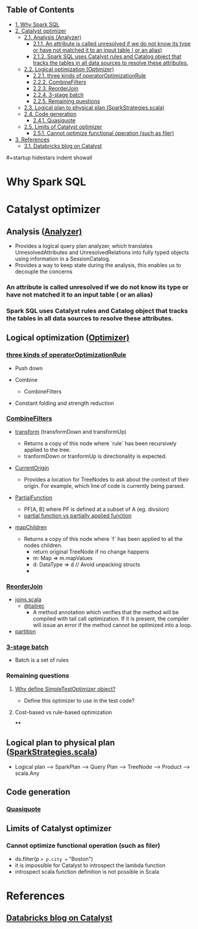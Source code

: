 <div id="table-of-contents">
<h2>Table of Contents</h2>
<div id="text-table-of-contents">
<ul>
<li><a href="#sec-1">1. Why Spark SQL</a></li>
<li><a href="#sec-2">2. Catalyst optimizer</a>
<ul>
<li><a href="#sec-2-1">2.1. Analysis (Analyzer)</a>
<ul>
<li><a href="#sec-2-1-1">2.1.1. An attribute is called unresolved if we do not know its type or have not matched it to an input table ( or an alias)</a></li>
<li><a href="#sec-2-1-2">2.1.2. Spark SQL uses Catalyst rules and Catalog object that tracks the tables in all data sources to resolve these attributes.</a></li>
</ul>
</li>
<li><a href="#sec-2-2">2.2. Logical optimization (Optimizer)</a>
<ul>
<li><a href="#sec-2-2-1">2.2.1. three kinds of operatorOptimizationRule</a></li>
<li><a href="#sec-2-2-2">2.2.2. CombineFilters</a></li>
<li><a href="#sec-2-2-3">2.2.3. ReorderJoin</a></li>
<li><a href="#sec-2-2-4">2.2.4. 3-stage batch</a></li>
<li><a href="#sec-2-2-5">2.2.5. Remaining questions</a></li>
</ul>
</li>
<li><a href="#sec-2-3">2.3. Logical plan to physical plan (SparkStrategies.scala)</a></li>
<li><a href="#sec-2-4">2.4. Code generation</a>
<ul>
<li><a href="#sec-2-4-1">2.4.1. Quasiquote</a></li>
</ul>
</li>
<li><a href="#sec-2-5">2.5. Limits of Catalyst optimizer</a>
<ul>
<li><a href="#sec-2-5-1">2.5.1. Cannot optimize functional operation (such as filer)</a></li>
</ul>
</li>
</ul>
</li>
<li><a href="#sec-3">3. References</a>
<ul>
<li><a href="#sec-3-1">3.1. Databricks blog on Catalyst</a></li>
</ul>
</li>
</ul>
</div>
</div>

\#+startup hidestars indent showall

# Why Spark SQL<a id="sec-1" name="sec-1"></a>

# Catalyst optimizer<a id="sec-2" name="sec-2"></a>



## Analysis ([Analyzer)](file:///home/simon/Dropbox/git/spark/sql/catalyst/src/main/scala/org/apache/spark/sql/catalyst/analysis/Analyzer.scala)<a id="sec-2-1" name="sec-2-1"></a>


-   Provides a logical query plan analyzer, which translates UnresolvedAttributes and UnresolvedRelations into fully typed objects using information in a SessionCatalog.
-   Provides a way to keep state during the analysis, this enables us to decouple the concerns

### An attribute is called unresolved if we do not know its type or have not matched it to an input table ( or an alias)<a id="sec-2-1-1" name="sec-2-1-1"></a>

### Spark SQL uses Catalyst rules and Catalog object that tracks the tables in all data sources to resolve these attributes.<a id="sec-2-1-2" name="sec-2-1-2"></a>

## Logical optimization ([Optimizer)](file:///home/simon/Dropbox/git/spark/sql/catalyst/src/main/scala/org/apache/spark/sql/catalyst/optimizer/Optimizer.scala)<a id="sec-2-2" name="sec-2-2"></a>



### [three kinds of operatorOptimizationRule](file:///home/simon/Dropbox/git/spark/sql/catalyst/src/main/scala/org/apache/spark/sql/catalyst/optimizer/Optimizer.scala)<a id="sec-2-2-1" name="sec-2-2-1"></a>


-   Push down

-   Combine
    -   CombineFilters

-   Constant folding and strength reduction

### [CombineFilters](file:///home/simon/Dropbox/git/spark/sql/catalyst/src/main/scala/org/apache/spark/sql/catalyst/optimizer/Optimizer.scala)<a id="sec-2-2-2" name="sec-2-2-2"></a>


-   [transform](file:///home/simon/Dropbox/git/spark/sql/catalyst/src/main/scala/org/apache/spark/sql/catalyst/trees/TreeNode.scala) (transformDown and transformUp)
    -   Returns a copy of this node where \`rule\` has been recursively applied to the tree.
    -   tranformDown or tranformUp is directionality is expected.
-   [CurrentOrigin](file:///home/simon/Dropbox/git/spark/sql/catalyst/src/main/scala/org/apache/spark/sql/catalyst/trees/TreeNode.scala)
    -   Provides a location for TreeNodes to ask about the context of their origin.  For example, which line of code is currently being parsed.

-   [PartialFunction](file:///home/simon/.m2/repository/org/scala-lang/scala-library/2.11.8/scala-library-2.11.8-sources.jar:scala/PartialFunction.scala)
    -   PF[A, B] where PF is defined at a subset of A (eg. divsiion)
    -   [partial function vs partially applied function](http://sandrasi-sw.blogspot.com/2012/03/understanding-scalas-partially-applied.html)

-   [mapChildren](file:///home/simon/Dropbox/git/spark/sql/catalyst/src/main/scala/org/apache/spark/sql/catalyst/trees/TreeNode.scala)
    -   Returns a copy of this node where \`f\` has been applied to all the nodes children.
        -   return original TreeNode if no change happens
        -   m: Map => m.mapValues
        -   d: DataType => d  // Avoid unpacking structs
        -

### [ReorderJoin](file:///home/simon/Dropbox/git/spark/sql/catalyst/src/main/scala/org/apache/spark/sql/catalyst/optimizer/Optimizer.scala)<a id="sec-2-2-3" name="sec-2-2-3"></a>


-   [joins.scala](https://stackoverflow.com/questions/35130247/how-to-inject-traits-to-base-type-classes-to-use-them-in-generic-type-methods)
    -   [@tailrec](https://www.scala-lang.org/api/2.12.3/scala/annotation/tailrec.html)
        -   A method annotation which verifies that the method will be compiled with tail call optimization. If it is present, the compiler will issue an error if the method cannot be optimized into a loop.
-   [partition](file:///home/simon/.m2/repository/org/scala-lang/scala-library/2.11.8/scala-library-2.11.8-sources.jar:scala/collection/TraversableLike.scala)

### [3-stage batch](file:///home/simon/Dropbox/git/spark/sql/catalyst/src/main/scala/org/apache/spark/sql/catalyst/optimizer/Optimizer.scala)<a id="sec-2-2-4" name="sec-2-2-4"></a>


-   Batch is a set of rules

### Remaining questions<a id="sec-2-2-5" name="sec-2-2-5"></a>



1.  [Why define SimpleTestOptimizer object?](file:///home/simon/Dropbox/git/spark/sql/catalyst/src/main/scala/org/apache/spark/sql/catalyst/optimizer/Optimizer.scala)

    
    -   Define this optimizer to use in the test code?

2.  Cost-based vs rule-based optimization

    
    **\*\***

## Logical plan to physical plan ([SparkStrategies.scala](file:///home/simon/Dropbox/git/spark/sql/core/src/main/scala/org/apache/spark/sql/execution/SparkStrategies.scala))<a id="sec-2-3" name="sec-2-3"></a>


-   Logical plan &#x2013;> SparkPlan &#x2013;> Query Plan &#x2013;> TreeNode &#x2013;> Product &#x2013;> scala.Any

## Code generation<a id="sec-2-4" name="sec-2-4"></a>



### [Quasiquote](https://docs.scala-lang.org/overviews/quasiquotes/intro.html)<a id="sec-2-4-1" name="sec-2-4-1"></a>

## Limits of Catalyst optimizer<a id="sec-2-5" name="sec-2-5"></a>



### Cannot optimize functional operation (such as filer)<a id="sec-2-5-1" name="sec-2-5-1"></a>


-   ds.filter(p `> p.city =` "Boston")
-   it is impossible for Catalyst to introspect the lambda function
-   introspect scala function definition is not possible in Scala

# References<a id="sec-3" name="sec-3"></a>



## [Databricks blog on Catalyst](https://databricks.com/blog/2015/04/13/deep-dive-into-spark-sqls-catalyst-optimizer.html)<a id="sec-3-1" name="sec-3-1"></a>
